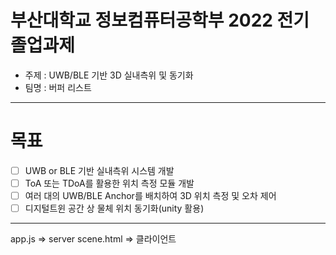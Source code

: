 # 부산대학교 정보컴퓨터공학부 2022 전기 졸업과제
* 주제 : UWB/BLE 기반 3D 실내측위 및 동기화
* 팀명 : 버퍼 리스트
---
# 목표
- [ ] UWB or BLE 기반 실내측위 시스템 개발
- [ ] ToA 또는 TDoA를 활용한 위치 측정 모듈 개발
- [ ] 여러 대의 UWB/BLE Anchor를 배치하여 3D 위치 측정 및 오차 제어
- [ ] 디지털트윈 공간 상 물체 위치 동기화(unity 활용)
---
app.js => server 
scene.html => 클라이언트